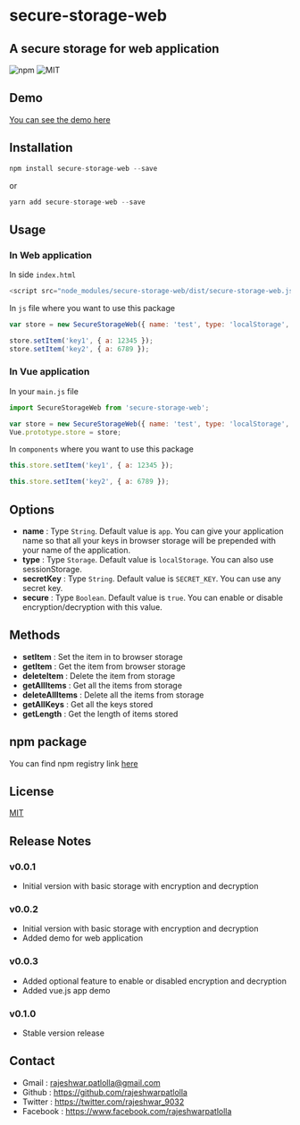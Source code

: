 # secure-storage-web

## A secure storage for web application

![npm](https://img.shields.io/npm/v/secure-storage-web?color=brightgreen&style=plastic) ![MIT](https://img.shields.io/npm/l/secure-storage-web?color=brightgreen&style=plastic)

## Demo

[You can see the demo here](https://rajeshwarpatlolla.github.io/secure-storage-web-demo/)

## Installation

```javascript
npm install secure-storage-web --save
```

or

```javascript
yarn add secure-storage-web --save
```

## Usage

### In Web application
In side `index.html`
```javascript
<script src="node_modules/secure-storage-web/dist/secure-storage-web.js"></script>
````

In `js` file where you want to use this package
```javascript
var store = new SecureStorageWeb({ name: 'test', type: 'localStorage', secretKey: 'test' });

store.setItem('key1', { a: 12345 });
store.setItem('key2', { a: 6789 });
````
### In Vue application

In your `main.js` file

```javascript
import SecureStorageWeb from 'secure-storage-web';

var store = new SecureStorageWeb({ name: 'test', type: 'localStorage', secretKey: 'test', secure: true });
Vue.prototype.store = store;
```

In `components` where you want to use this package

```javascript
this.store.setItem('key1', { a: 12345 });

this.store.setItem('key2', { a: 6789 });
```

## Options
- **name** : Type `String`. Default value is `app`. You can give your application name so that all your keys in browser storage will be prepended with your name of the application.
- **type** : Type `Storage`. Default value is `localStorage`. You can also use sessionStorage.
- **secretKey** : Type `String`. Default value is `SECRET_KEY`. You can use any secret key.
- **secure** : Type `Boolean`. Default value is `true`. You can enable or disable encryption/decryption with this value.

## Methods
- **setItem** : Set the item in to browser storage
- **getItem** : Get the item from browser storage
- **deleteItem** : Delete the item from storage
- **getAllItems** : Get all the items from storage
- **deleteAllItems** : Delete all the items from storage
- **getAllKeys** : Get all the keys stored
- **getLength** : Get the length of items stored
## npm package
You can find npm registry link [here](https://www.npmjs.com/package/secure-web-storage)
## License

[MIT](https://github.com/rajeshwarpatlolla/secure-storage-web/blob/master/LICENSE.md)

## Release Notes
### v0.0.1
- Initial version with basic storage with encryption and decryption

### v0.0.2
- Initial version with basic storage with encryption and decryption
- Added demo for web application

### v0.0.3
- Added optional feature to enable or disabled encryption and decryption
- Added vue.js app demo

### v0.1.0
- Stable version release

## Contact

- Gmail : rajeshwar.patlolla@gmail.com
- Github : https://github.com/rajeshwarpatlolla
- Twitter : https://twitter.com/rajeshwar_9032
- Facebook : https://www.facebook.com/rajeshwarpatlolla
